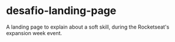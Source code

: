 # desafio-landing-page
A landing page to explain about a soft skill, during the Rocketseat's expansion week event.

